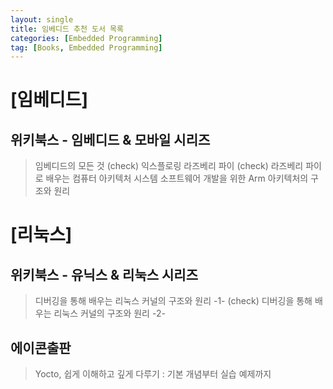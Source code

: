```yaml
---
layout: single
title: 임베디드 추천 도서 목록
categories: [Embedded Programming]
tag: [Books, Embedded Programming]
---
```


# **[임베디드]** <br/>

## 위키북스 - 임베디드 & 모바일 시리즈
> 임베디드의 모든 것 (check) 
> 익스플로링 라즈베리 파이 (check)
> 라즈베리 파이로 배우는 컴퓨터 아키텍처 
> 시스템 소프트웨어 개발을 위한 Arm 아키텍처의 구조와 원리  

# **[리눅스]** <br/>

## 위키북스 - 유닉스 & 리눅스 시리즈  
> 디버깅을 통해 배우는 리눅스 커널의 구조와 원리 -1- (check)
> 디버깅을 통해 배우는 리눅스 커널의 구조와 원리 -2-  

## 에이콘출판
> Yocto, 쉽게 이해하고 깊게 다루기 : 기본 개념부터 실습 예제까지